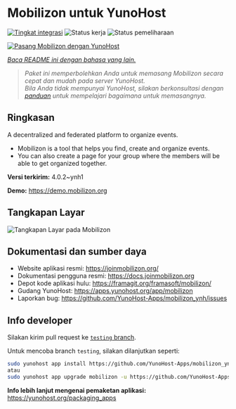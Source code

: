<!--
N.B.: README ini dibuat secara otomatis oleh <https://github.com/YunoHost/apps/tree/master/tools/readme_generator>
Ini TIDAK boleh diedit dengan tangan.
-->

# Mobilizon untuk YunoHost

[![Tingkat integrasi](https://dash.yunohost.org/integration/mobilizon.svg)](https://ci-apps.yunohost.org/ci/apps/mobilizon/) ![Status kerja](https://ci-apps.yunohost.org/ci/badges/mobilizon.status.svg) ![Status pemeliharaan](https://ci-apps.yunohost.org/ci/badges/mobilizon.maintain.svg)

[![Pasang Mobilizon dengan YunoHost](https://install-app.yunohost.org/install-with-yunohost.svg)](https://install-app.yunohost.org/?app=mobilizon)

*[Baca README ini dengan bahasa yang lain.](./ALL_README.md)*

> *Paket ini memperbolehkan Anda untuk memasang Mobilizon secara cepat dan mudah pada server YunoHost.*  
> *Bila Anda tidak mempunyai YunoHost, silakan berkonsultasi dengan [panduan](https://yunohost.org/install) untuk mempelajari bagaimana untuk memasangnya.*

## Ringkasan

A decentralized and federated platform to organize events.

- Mobilizon is a tool that helps you find, create and organize events.
- You can also create a page for your group where the members will be able to get organized together.


**Versi terkirim:** 4.0.2~ynh1

**Demo:** <https://demo.mobilizon.org>

## Tangkapan Layar

![Tangkapan Layar pada Mobilizon](./doc/screenshots/screenshot1.jpg)

## Dokumentasi dan sumber daya

- Website aplikasi resmi: <https://joinmobilizon.org/>
- Dokumentasi pengguna resmi: <https://docs.joinmobilizon.org>
- Depot kode aplikasi hulu: <https://framagit.org/framasoft/mobilizon/>
- Gudang YunoHost: <https://apps.yunohost.org/app/mobilizon>
- Laporkan bug: <https://github.com/YunoHost-Apps/mobilizon_ynh/issues>

## Info developer

Silakan kirim pull request ke [`testing` branch](https://github.com/YunoHost-Apps/mobilizon_ynh/tree/testing).

Untuk mencoba branch `testing`, silakan dilanjutkan seperti:

```bash
sudo yunohost app install https://github.com/YunoHost-Apps/mobilizon_ynh/tree/testing --debug
atau
sudo yunohost app upgrade mobilizon -u https://github.com/YunoHost-Apps/mobilizon_ynh/tree/testing --debug
```

**Info lebih lanjut mengenai pemaketan aplikasi:** <https://yunohost.org/packaging_apps>
